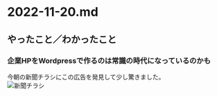 # 2022-11-20.md

## やったこと／わかったこと

### 企業HPをWordpressで作るのは常識の時代になっているのかも

今朝の新聞チラシにこの広告を発見して少し驚きました。  
<img src="" alt="新聞チラシ">
